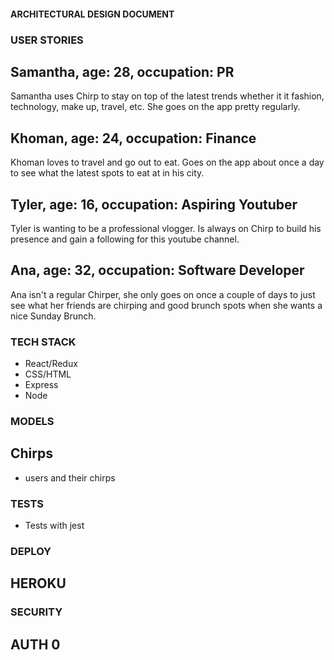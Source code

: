 #### ARCHITECTURAL DESIGN DOCUMENT


### USER STORIES

## Samantha, age: 28, occupation: PR
Samantha uses Chirp to stay on top of the latest trends whether it it fashion, technology, make up, travel, etc. She goes on the app pretty regularly.

## Khoman, age: 24, occupation: Finance
Khoman loves to travel and go out to eat. Goes on the app about once a day to see what the latest spots to eat at in his city.

## Tyler, age: 16, occupation: Aspiring Youtuber
Tyler is wanting to be a professional vlogger. Is always on Chirp to build his presence and gain a following for this youtube channel. 

## Ana, age: 32, occupation: Software Developer
Ana isn't a regular Chirper, she only goes on once a couple of days to just see what her friends are chirping and good brunch spots when she wants a nice Sunday Brunch.

### TECH STACK
* React/Redux
* CSS/HTML
* Express
* Node

### MODELS

## Chirps 
- users and their chirps

### TESTS
- Tests with jest 

### DEPLOY
## HEROKU 

### SECURITY 

## AUTH 0